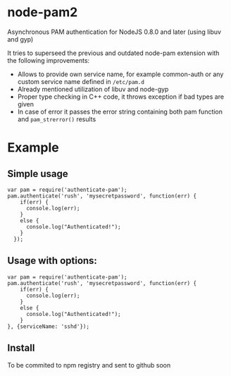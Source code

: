 node-pam2
=========

Asynchronous PAM authentication for NodeJS 0.8.0 and later (using libuv and gyp)

It tries to superseed the previous and outdated node-pam extension with the following improvements:
* Allows to provide own service name, for example common-auth or any custom service name defined in `/etc/pam.d`
* Already mentioned utilization of libuv and node-gyp
* Proper type checking in C++ code, it throws exception if bad types are given
* In case of error it passes the error string containing both pam function and `pam_strerror()` results

Example
=========

Simple usage
------------
    var pam = require('authenticate-pam');
    pam.authenticate('rush', 'mysecretpassword', function(err) {
        if(err) {
          console.log(err);
        }
        else {
          console.log("Authenticated!");
        }
      });

Usage with options:
-------------------
    var pam = require('authenticate-pam');
    pam.authenticate('rush', 'mysecretpassword', function(err) {
        if(err) {
          console.log(err);
        }
        else {
          console.log("Authenticated!");
        }
    }, {serviceName: 'sshd'});
    
Install
-------------------
To be commited to npm registry and sent to github soon